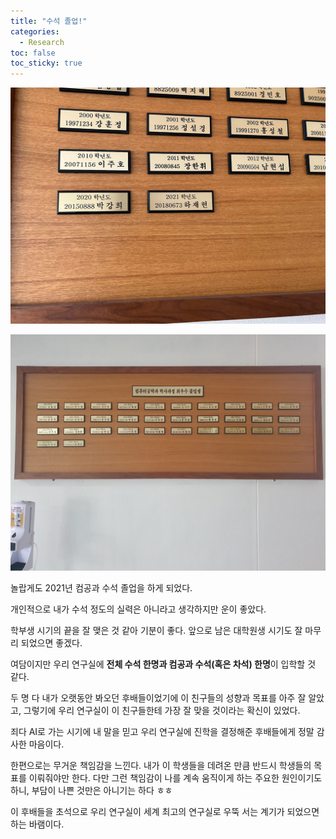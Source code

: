 ```yaml
---
title: "수석 졸업!"
categories:
  - Research
toc: false
toc_sticky: true
---
```


![수석 전체 명판](../../assets/first/overall.jpeg)

![수석 확대 명판](../../assets/first/specific.jpeg)

놀랍게도 2021년 컴공과 수석 졸업을 하게 되었다.

개인적으로 내가 수석 정도의 실력은 아니라고 생각하지만 운이 좋았다.

학부생 시기의 끝을 잘 맺은 것 같아 기분이 좋다. 앞으로 남은 대학원생 시기도 잘 마무리 되었으면 좋겠다.

여담이지만 우리 연구실에 **전체 수석 한명과 컴공과 수석(혹은 차석) 한명**이 입학할 것 같다.

두 명 다 내가 오랫동안 봐오던 후배들이었기에 이 친구들의 성향과 목표를 아주 잘 알았고, 그렇기에 우리 연구실이 이 친구들한테 가장 잘 맞을 것이라는 확신이 있었다.

죄다 AI로 가는 시기에 내 말을 믿고 우리 연구실에 진학을 결정해준 후배들에게 정말 감사한 마음이다.

한편으로는 무거운 책임감을 느낀다. 내가 이 학생들을 데려온 만큼 반드시 학생들의 목표를 이뤄줘야만 한다. 다만 그런 책임감이 나를 계속 움직이게 하는 주요한 원인이기도 하니, 부담이 나쁜 것만은 아니기는 하다 ㅎㅎ

이 후배들을 초석으로 우리 연구실이 세계 최고의 연구실로 우뚝 서는 계기가 되었으면 하는 바램이다.
